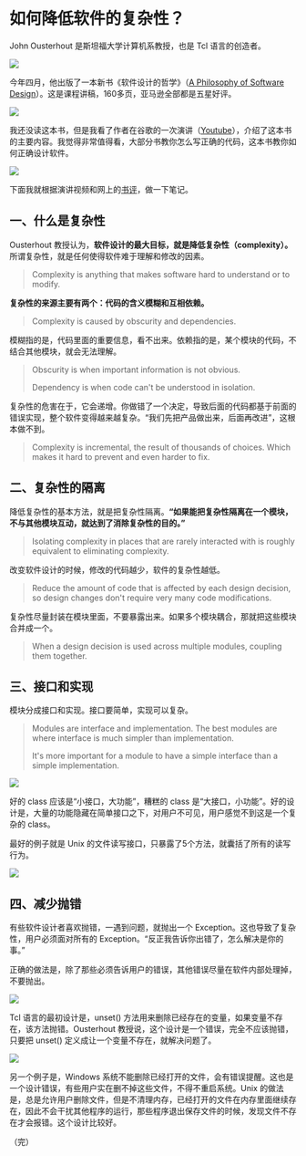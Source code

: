 # 如何降低软件的复杂性？

John Ousterhout 是斯坦福大学计算机系教授，也是 Tcl 语言的创造者。

![](https://cdn.beekka.com/blogimg/asset/201809/bg2018091008.jpg)

今年四月，他出版了一本新书《软件设计的哲学》（[A Philosophy of Software Design](https://www.amazon.com/Philosophy-Software-Design-John-Ousterhout/dp/1732102201)）。这是课程讲稿，160多页，亚马逊全部都是五星好评。

![](https://cdn.beekka.com/blogimg/asset/201809/bg2018091009.jpg)

我还没读这本书，但是我看了作者在谷歌的一次演讲（[Youtube](https://www.youtube.com/watch?v=bmSAYlu0NcY)），介绍了这本书的主要内容。我觉得非常值得看，大部分书教你怎么写正确的代码，这本书教你如何正确设计软件。

![](https://cdn.beekka.com/blogimg/asset/201809/bg2018091006.jpg)

下面我就根据演讲视频和网上的[书评](https://lethain.com/notes-philosophy-software-design/)，做一下笔记。

## 一、什么是复杂性

Ousterhout 教授认为，**软件设计的最大目标，就是降低复杂性（complexity）。** 所谓复杂性，就是任何使得软件难于理解和修改的因素。

> Complexity is anything that makes software hard to understand or to modify.

**复杂性的来源主要有两个：代码的含义模糊和互相依赖。**

> Complexity is caused by obscurity and dependencies.

模糊指的是，代码里面的重要信息，看不出来。依赖指的是，某个模块的代码，不结合其他模块，就会无法理解。

> Obscurity is when important information is not obvious.
> 
> Dependency is when code can't be understood in isolation.

复杂性的危害在于，它会递增。你做错了一个决定，导致后面的代码都基于前面的错误实现，整个软件变得越来越复杂。“我们先把产品做出来，后面再改进”，这根本做不到。

> Complexity is incremental, the result of thousands of choices. Which makes it hard to prevent and even harder to fix.

## 二、复杂性的隔离

降低复杂性的基本方法，就是把复杂性隔离。**“如果能把复杂性隔离在一个模块，不与其他模块互动，就达到了消除复杂性的目的。”**

> Isolating complexity in places that are rarely interacted with is roughly equivalent to eliminating complexity.

改变软件设计的时候，修改的代码越少，软件的复杂性越低。

> Reduce the amount of code that is affected by each design decision, so design changes don't require very many code modifications.

复杂性尽量封装在模块里面，不要暴露出来。如果多个模块耦合，那就把这些模块合并成一个。

> When a design decision is used across multiple modules, coupling them together.

## 三、接口和实现

模块分成接口和实现。接口要简单，实现可以复杂。

> Modules are interface and implementation. The best modules are where interface is much simpler than implementation.
> 
> It's more important for a module to have a simple interface than a simple implementation.

![](https://cdn.beekka.com/blogimg/asset/201809/bg2018091002.jpg)

好的 class 应该是“小接口，大功能”，糟糕的 class 是“大接口，小功能”。好的设计是，大量的功能隐藏在简单接口之下，对用户不可见，用户感觉不到这是一个复杂的 class。

最好的例子就是 Unix 的文件读写接口，只暴露了5个方法，就囊括了所有的读写行为。

![](https://cdn.beekka.com/blogimg/asset/201809/bg2018091003.jpg)

## 四、减少抛错

有些软件设计者喜欢抛错，一遇到问题，就抛出一个 Exception。这也导致了复杂性，用户必须面对所有的 Exception。“反正我告诉你出错了，怎么解决是你的事。”

正确的做法是，除了那些必须告诉用户的错误，其他错误尽量在软件内部处理掉，不要抛出。

![](https://cdn.beekka.com/blogimg/asset/201809/bg2018091004.jpg)

Tcl 语言的最初设计是，unset() 方法用来删除已经存在的变量，如果变量不存在，该方法抛错。Ousterhout 教授说，这个设计是一个错误，完全不应该抛错，只要把 unset() 定义成让一个变量不存在，就解决问题了。

![](https://cdn.beekka.com/blogimg/asset/201809/bg2018091007.jpg)

另一个例子是，Windows 系统不能删除已经打开的文件，会有错误提醒。这也是一个设计错误，有些用户实在删不掉这些文件，不得不重启系统。Unix 的做法是，总是允许用户删除文件，但是不清理内存，已经打开的文件在内存里面继续存在，因此不会干扰其他程序的运行，那些程序退出保存文件的时候，发现文件不存在才会报错。这个设计比较好。

（完）
